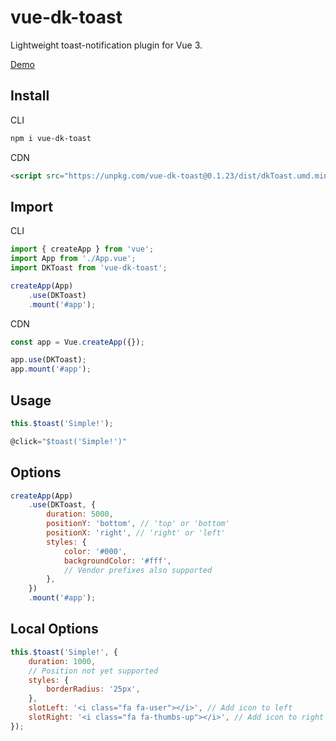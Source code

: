 # vue-dk-toast

Lightweight toast-notification plugin for Vue 3.

[Demo](https://vue-dk-toast.netlify.app/)

## Install

CLI

```bash
npm i vue-dk-toast
```

CDN

```html
<script src="https://unpkg.com/vue-dk-toast@0.1.23/dist/dkToast.umd.min.js"></script>
```

## Import

CLI

```js
import { createApp } from 'vue';
import App from './App.vue';
import DKToast from 'vue-dk-toast';

createApp(App)
    .use(DKToast)
    .mount('#app');
```

CDN

```js
const app = Vue.createApp({});

app.use(DKToast);
app.mount('#app');
```

## Usage

```js
this.$toast('Simple!');
```

```js
@click="$toast('Simple!')"
```

## Options

```js
createApp(App)
    .use(DKToast, {
        duration: 5000,
        positionY: 'bottom', // 'top' or 'bottom'
        positionX: 'right', // 'right' or 'left'
        styles: {
            color: '#000',
            backgroundColor: '#fff',
            // Vendor prefixes also supported
        },
    })
    .mount('#app');
```

## Local Options

```js
this.$toast('Simple!', {
    duration: 1000,
    // Position not yet supported
    styles: {
        borderRadius: '25px',
    },
    slotLeft: '<i class="fa fa-user"></i>', // Add icon to left
    slotRight: '<i class="fa fa-thumbs-up"></i>', // Add icon to right
});
```
